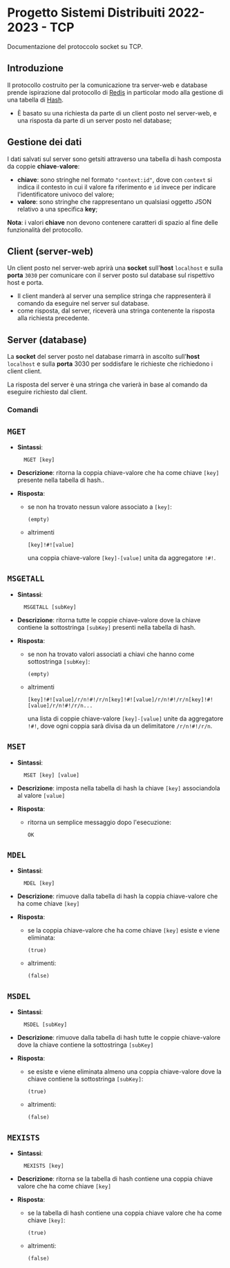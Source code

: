 # Progetto Sistemi Distribuiti 2022-2023 - TCP

Documentazione del protoccolo socket su TCP.

## Introduzione

Il protocollo costruito per la comunicazione tra server-web e database prende ispirazione dal
protocollo di [Redis](https://redis.io/docs/reference/protocol-spec/) in particolar modo alla gestione
di una tabella di [Hash](https://redis.io/docs/data-types/hashes/).

- È basato su una richiesta da parte di un client posto nel server-web, e una risposta da parte di un server
posto nel database;

## Gestione dei dati

I dati salvati sul server sono getsiti attraverso una tabella di hash composta da coppie **chiave**-**valore**:
- **chiave**: sono stringhe nel formato `"context:id"`, dove con `context` si indica il contesto in cui il valore fa riferimento e 
`id` invece per indicare l'identificatore univoco del valore;
- **valore**: sono stringhe che rappresentano un qualsiasi oggetto JSON relativo a una specifica **key**;

**Nota**: i valori **chiave** non devono contenere caratteri di spazio al fine delle funzionalità del protocollo.

## Client (server-web)

Un client posto nel server-web aprirà una **socket** sull'**host** `localhost` e sulla **porta** `3030` per comunicare con il server posto 
sul database sul rispettivo host e porta.

- Il client manderà al server una semplice stringa che rappresenterà il comando da eseguire nel server sul database.
- come risposta, dal server, riceverà una stringa contenente la risposta alla richiesta precedente.

## Server (database)

La **socket** del server posto nel database rimarrà in ascolto sull'**host** `localhost` e sulla **porta** 3030 per soddisfare le richieste
che richiedono i client client.

La risposta del server è una stringa che varierà in base al comando da eseguire richiesto dal client.

### Comandi

## `MGET`

- **Sintassi**:

        MGET [key]

- **Descrizione**: ritorna la coppia chiave-valore che ha come chiave `[key]` presente nella tabella di hash..

- **Risposta**:
    - se non ha trovato nessun valore associato a `[key]`:

          (empty)

    - altrimenti

          [key]!#![value]

      una coppia chiave-valore `[key]-[value]` unita da aggregatore `!#!`.




## `MSGETALL`

- **Sintassi**:

        MSGETALL [subKey]

- **Descrizione**: ritorna tutte le coppie chiave-valore dove la chiave contiene la sottostringa `[subKey]` presenti nella tabella 
di hash.

- **Risposta**:
    - se non ha trovato valori associati a chiavi che hanno come sottostringa `[subKey]`:

          (empty)

  - altrimenti

        [key]!#![value]/r/n!#!/r/n[key]!#![value]/r/n!#!/r/n[key]!#![value]/r/n!#!/r/n...

      una lista di coppie chiave-valore `[key]-[value]` unite da aggregatore `!#!`, dove ogni coppia sarà divisa da un delimitatore
    `/r/n!#!/r/n`.




## `MSET`

- **Sintassi**:

        MSET [key] [value]

- **Descrizione**: imposta nella tabella di hash la chiave `[key]` associandola al valore `[value]`

- **Risposta**:
    - ritorna un semplice messaggio dopo l'esecuzione:

          OK

## `MDEL`

- **Sintassi**:

        MDEL [key]

- **Descrizione**: rimuove dalla tabella di hash la coppia chiave-valore che ha come chiave `[key]`

- **Risposta**:
    - se la coppia chiave-valore che ha come chiave `[key]` esiste e viene eliminata:

          (true)

  - altrimenti:

        (false)

## `MSDEL`

- **Sintassi**:

        MSDEL [subKey]

- **Descrizione**: rimuove dalla tabella di hash tutte le coppie chiave-valore dove la chiave contiene la sottostringa `[subKey]`

- **Risposta**:
    - se esiste e viene eliminata almeno una coppia chiave-valore dove la chiave contiene la sottostringa `[subKey]`:

          (true)

    - altrimenti:

          (false)

## `MEXISTS`

- **Sintassi**:

        MEXISTS [key]

- **Descrizione**: ritorna se la tabella di hash contiene una coppia chiave valore che ha come chiave `[key]`

- **Risposta**:
    - se la tabella di hash contiene una coppia chiave valore che ha come chiave `[key]`:

          (true)

    - altrimenti:

          (false)
